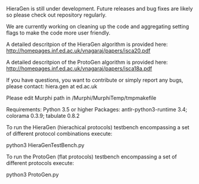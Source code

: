 HieraGen is still under development. Future releases and bug fixes are likely so please check out repository regularly.

We are currently working on cleaning up the code and aggregating setting flags to make the code more user friendly. 


A detailed descritpion of the HieraGen algorithm is provided here: http://homepages.inf.ed.ac.uk/vnagaraj/papers/isca20.pdf

A detailed descritpion of the ProtoGen algorithm is provided here: http://homepages.inf.ed.ac.uk/vnagaraj/papers/isca18a.pdf


If you have questions, you want to contribute or simply report any bugs, please contact: hiera.gen at ed.ac.uk


Please edit Murphi path in /Murphi/MurphiTemp/tmpmakefile

Requirements:
Python 3.5 or higher
Packages: antlr-python3-runtime 3.4; colorama 0.3.9; tabulate 0.8.2

To run the HieraGen (hierachical protocols) testbench encompassing a set of different protocol combinations execute:

python3 HieraGenTestBench.py

To run the ProtoGen (flat protocols) testbench encompassing a set of different protocols execute:

python3 ProtoGen.py


